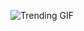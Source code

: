
<!-- GIF_SECTION -->
![Trending GIF](https://media0.giphy.com/media/v1.Y2lkPThiYjIxNzcyMmgxZnkwaDM4Z2lvbHA4ajRtbHJuOGF4cTloNTl6OGZndGRyaG4zcSZlcD12MV9naWZzX3NlYXJjaCZjdD1n/SS3OndLI7c3ZYnr0vM/giphy.gif)
<!-- END_GIF_SECTION -->
